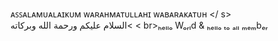 

ᴀꜱꜱᴀʟᴀᴍᴜᴀʟᴀɪᴋᴜᴍ ᴡᴀʀᴀʜᴍᴀᴛᴜʟʟᴀʜɪ ᴡᴀʙᴀʀᴀᴋᴀᴛᴜʜ
</ s> <br> السلام عليكم ورحمة الله وبركاته<
< br>ₕₑₗₗₒ Wₒᵣₗd & ₕₑₗₗₒ ₜₒ ₐₗₗ ₘₑₘbₑᵣ
